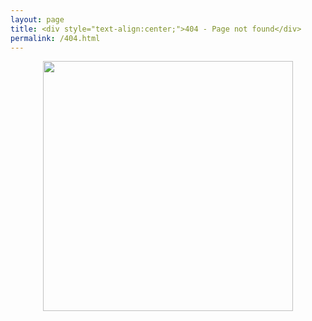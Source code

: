 ```yaml
---
layout: page
title: <div style="text-align:center;">404 - Page not found</div>
permalink: /404.html
---
```

<p align="center">
<img src="https://github.com/hytvszz/hytvszz.github.io/raw/master/images/404.jpg" width="400" height="400">
</p> 

